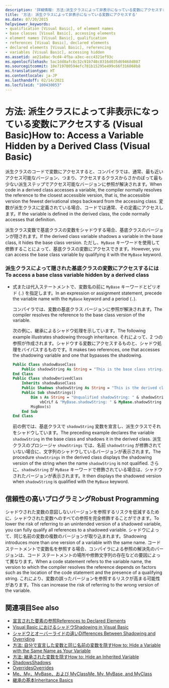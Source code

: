 ```yaml
---
description: '詳細情報: 方法:派生クラスによって非表示になっている変数にアクセスする (Visual Basic)'
title: '方法: 派生クラスによって非表示になっている変数にアクセスする'
ms.date: 07/20/2015
helpviewer_keywords:
- qualification [Visual Basic], of element names
- base classes [Visual Basic], accessing elements
- element names [Visual Basic], qualification
- references [Visual Basic], declared elements
- declared elements [Visual Basic], referencing
- variables [Visual Basic], accessing hidden
ms.assetid: ae21a8ac-9cd4-4fba-a3ec-ecc4321ef93c
ms.openlocfilehash: 5ac1dd8afc8c32c91b748c8316d035d69468d887
ms.sourcegitcommit: 10e719780594efc781b15295e499c66f316068b8
ms.translationtype: HT
ms.contentlocale: ja-JP
ms.lasthandoff: 02/14/2021
ms.locfileid: "100430053"
---
```

# <a name="how-to-access-a-variable-hidden-by-a-derived-class-visual-basic"></a><span data-ttu-id="c9f7e-103">方法: 派生クラスによって非表示になっている変数にアクセスする (Visual Basic)</span><span class="sxs-lookup"><span data-stu-id="c9f7e-103">How to: Access a Variable Hidden by a Derived Class (Visual Basic)</span></span>

<span data-ttu-id="c9f7e-104">派生クラスのコードで変数にアクセスすると、コンパイラでは、通常、最も近いアクセス可能なバージョン、つまり、アクセスするクラスからさかのぼって最も少ない派生ステップでアクセス可能なバージョンに参照が解決されます。</span><span class="sxs-lookup"><span data-stu-id="c9f7e-104">When code in a derived class accesses a variable, the compiler normally resolves the reference to the closest accessible version, that is, the accessible version the fewest derivational steps backward from the accessing class.</span></span> <span data-ttu-id="c9f7e-105">変数が派生クラスに定義されている場合、コードでは通常、その定義にアクセスします。</span><span class="sxs-lookup"><span data-stu-id="c9f7e-105">If the variable is defined in the derived class, the code normally accesses that definition.</span></span>

<span data-ttu-id="c9f7e-106">派生クラス変数で基底クラスの変数をシャドウする場合、基底クラスのバージョンが隠されます。</span><span class="sxs-lookup"><span data-stu-id="c9f7e-106">If the derived class variable shadows a variable in the base class, it hides the base class version.</span></span> <span data-ttu-id="c9f7e-107">ただし、`MyBase` キーワードを使用して修飾することによって、基底クラスの変数にアクセスできます。</span><span class="sxs-lookup"><span data-stu-id="c9f7e-107">However, you can access the base class variable by qualifying it with the `MyBase` keyword.</span></span>

### <a name="to-access-a-base-class-variable-hidden-by-a-derived-class"></a><span data-ttu-id="c9f7e-108">派生クラスによって隠された基底クラスの変数にアクセスするには</span><span class="sxs-lookup"><span data-stu-id="c9f7e-108">To access a base class variable hidden by a derived class</span></span>

- <span data-ttu-id="c9f7e-109">式または代入ステートメントで、変数名の前に `MyBase` キーワードとピリオド (`.`) を指定します。</span><span class="sxs-lookup"><span data-stu-id="c9f7e-109">In an expression or assignment statement, precede the variable name with the `MyBase` keyword and a period (`.`).</span></span>

    <span data-ttu-id="c9f7e-110">コンパイラでは、変数の基底クラス バージョンに参照が解決されます。</span><span class="sxs-lookup"><span data-stu-id="c9f7e-110">The compiler resolves the reference to the base class version of the variable.</span></span>

    <span data-ttu-id="c9f7e-111">次の例に、継承によるシャドウ処理を示しています。</span><span class="sxs-lookup"><span data-stu-id="c9f7e-111">The following example illustrates shadowing through inheritance.</span></span> <span data-ttu-id="c9f7e-112">それによって、2 つの参照が作成されます。シャドウする変数にアクセスするものと、シャドウ処理をバイパスするものです。</span><span class="sxs-lookup"><span data-stu-id="c9f7e-112">It makes two references, one that accesses the shadowing variable and one that bypasses the shadowing.</span></span>

    ```vb
    Public Class shadowBaseClass
        Public shadowString As String = "This is the base class string."
    End Class
    Public Class shadowDerivedClass
        Inherits shadowBaseClass
        Public Shadows shadowString As String = "This is the derived class string."
        Public Sub showStrings()
            Dim s As String = "Unqualified shadowString: " & shadowString &
                vbCrLf & "MyBase.shadowString: " & MyBase.shadowString
            MsgBox(s)
        End Sub
    End Class
    ```

    <span data-ttu-id="c9f7e-113">前の例では、基底クラスで `shadowString` 変数を宣言し、派生クラスでそれをシャドウしています。</span><span class="sxs-lookup"><span data-stu-id="c9f7e-113">The preceding example declares the variable `shadowString` in the base class and shadows it in the derived class.</span></span> <span data-ttu-id="c9f7e-114">派生クラスのプロシージャ `showStrings` では、名前 `shadowString` が修飾されていない場合に、文字列のシャドウしているバージョンが表示されます。</span><span class="sxs-lookup"><span data-stu-id="c9f7e-114">The procedure `showStrings` in the derived class displays the shadowing version of the string when the name `shadowString` is not qualified.</span></span> <span data-ttu-id="c9f7e-115">さらに、`shadowString` が `MyBase` キーワードで修飾されている場合は、シャドウされたバージョンが表示されます。</span><span class="sxs-lookup"><span data-stu-id="c9f7e-115">It then displays the shadowed version when `shadowString` is qualified with the `MyBase`  keyword.</span></span>

## <a name="robust-programming"></a><span data-ttu-id="c9f7e-116">信頼性の高いプログラミング</span><span class="sxs-lookup"><span data-stu-id="c9f7e-116">Robust Programming</span></span>

<span data-ttu-id="c9f7e-117">シャドウされた変数の意図しないバージョンを参照するリスクを低減するために、シャドウされた変数へのすべての参照を完全修飾することができます。</span><span class="sxs-lookup"><span data-stu-id="c9f7e-117">To lower the risk of referring to an unintended version of a shadowed variable, you can fully qualify all references to a shadowed variable.</span></span> <span data-ttu-id="c9f7e-118">シャドウによって、同じ名前の変数の複数のバージョンが取り込まれます。</span><span class="sxs-lookup"><span data-stu-id="c9f7e-118">Shadowing introduces more than one version of a variable with the same name.</span></span> <span data-ttu-id="c9f7e-119">コード ステートメントで変数名を参照する場合、コンパイラによる参照の解決先のバージョンは、コード ステートメントの場所や修飾文字列の存在などの要因によって異なります。</span><span class="sxs-lookup"><span data-stu-id="c9f7e-119">When a code statement refers to the variable name, the version to which the compiler resolves the reference depends on factors such as the location of the code statement and the presence of a qualifying string.</span></span> <span data-ttu-id="c9f7e-120">これにより、変数の誤ったバージョンを参照するリスクが高まる可能性があります。</span><span class="sxs-lookup"><span data-stu-id="c9f7e-120">This can increase the risk of referring to the wrong version of the variable.</span></span>

## <a name="see-also"></a><span data-ttu-id="c9f7e-121">関連項目</span><span class="sxs-lookup"><span data-stu-id="c9f7e-121">See also</span></span>

- [<span data-ttu-id="c9f7e-122">宣言された要素の参照</span><span class="sxs-lookup"><span data-stu-id="c9f7e-122">References to Declared Elements</span></span>](references-to-declared-elements.md)
- [<span data-ttu-id="c9f7e-123">Visual Basic におけるシャドウ</span><span class="sxs-lookup"><span data-stu-id="c9f7e-123">Shadowing in Visual Basic</span></span>](shadowing.md)
- [<span data-ttu-id="c9f7e-124">シャドウとオーバーライドの違い</span><span class="sxs-lookup"><span data-stu-id="c9f7e-124">Differences Between Shadowing and Overriding</span></span>](differences-between-shadowing-and-overriding.md)
- [<span data-ttu-id="c9f7e-125">方法: 自分で宣言した変数と同じ名前の変数を隠す</span><span class="sxs-lookup"><span data-stu-id="c9f7e-125">How to: Hide a Variable with the Same Name as Your Variable</span></span>](how-to-hide-a-variable-with-the-same-name-as-your-variable.md)
- [<span data-ttu-id="c9f7e-126">方法: 継承された変数を隠す</span><span class="sxs-lookup"><span data-stu-id="c9f7e-126">How to: Hide an Inherited Variable</span></span>](how-to-hide-an-inherited-variable.md)
- [<span data-ttu-id="c9f7e-127">Shadows</span><span class="sxs-lookup"><span data-stu-id="c9f7e-127">Shadows</span></span>](../../../language-reference/modifiers/shadows.md)
- [<span data-ttu-id="c9f7e-128">Overrides</span><span class="sxs-lookup"><span data-stu-id="c9f7e-128">Overrides</span></span>](../../../language-reference/modifiers/overrides.md)
- [<span data-ttu-id="c9f7e-129">Me、My、MyBase、および MyClass</span><span class="sxs-lookup"><span data-stu-id="c9f7e-129">Me, My, MyBase, and MyClass</span></span>](../../program-structure/me-my-mybase-and-myclass.md)
- [<span data-ttu-id="c9f7e-130">継承の基本</span><span class="sxs-lookup"><span data-stu-id="c9f7e-130">Inheritance Basics</span></span>](../objects-and-classes/inheritance-basics.md)
